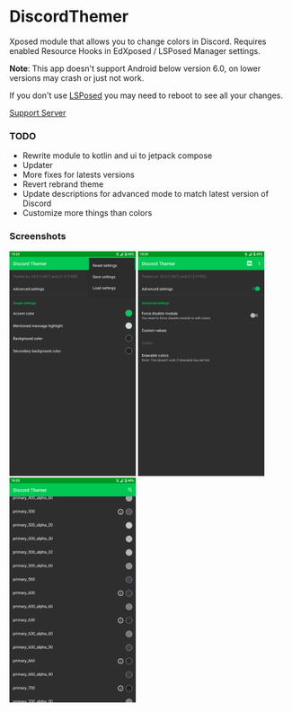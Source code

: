 # DiscordThemer
Xposed module that allows you to change colors in Discord. Requires enabled Resource Hooks in EdXposed / LSPosed Manager settings.

**Note**: This app doesn't support Android below version 6.0, on lower versions may crash or just not work.

If you don't use [LSPosed](https://github.com/LSPosed/LSPosed) you may need to reboot to see all your changes.

[Support Server](https://discord.gg/EsNDvBaHVU)

### TODO
- Rewrite module to kotlin and ui to jetpack compose
- Updater
- More fixes for latests versions
- Revert rebrand theme
- Update descriptions for advanced mode to match latest version of Discord
- Customize more things than colors

### Screenshots
<img src="assets/Screenshot_1.png" height="400"></img>
<img src="assets/Screenshot_2.png" height="400"></img>
<img src="assets/Screenshot_3.png" height="400"></img>

